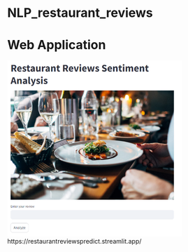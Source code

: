 # NLP_restaurant_reviews


# Web Application
<img src="image.png" width="400" >
https://restaurantreviewspredict.streamlit.app/
